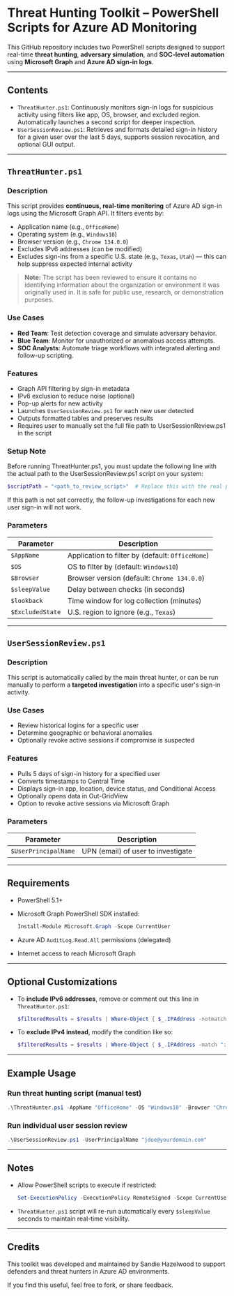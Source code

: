 # Threat Hunting Toolkit – PowerShell Scripts for Azure AD Monitoring

This GitHub repository includes two PowerShell scripts designed to support real-time **threat hunting**, **adversary simulation**, and **SOC-level automation** using **Microsoft Graph** and **Azure AD sign-in logs**.

---

## Contents

* `ThreatHunter.ps1`: Continuously monitors sign-in logs for suspicious activity using filters like app, OS, browser, and excluded region. Automatically launches a second script for deeper inspection.
* `UserSessionReview.ps1`: Retrieves and formats detailed sign-in history for a given user over the last 5 days, supports session revocation, and optional GUI output.

---

## `ThreatHunter.ps1`

### Description

This script provides **continuous, real-time monitoring** of Azure AD sign-in logs using the Microsoft Graph API. It filters events by:

* Application name (e.g., `OfficeHome`)
* Operating system (e.g., `Windows10`)
* Browser version (e.g., `Chrome 134.0.0`)
* Excludes IPv6 addresses (can be modified)
* Excludes sign-ins from a specific U.S. state (e.g., `Texas`, `Utah`) — this can help suppress expected internal activity

> **Note:** The script has been reviewed to ensure it contains no identifying information about the organization or environment it was originally used in. It is safe for public use, research, or demonstration purposes.

### Use Cases

* **Red Team**: Test detection coverage and simulate adversary behavior.
* **Blue Team**: Monitor for unauthorized or anomalous access attempts.
* **SOC Analysts**: Automate triage workflows with integrated alerting and follow-up scripting.

### Features

* Graph API filtering by sign-in metadata
* IPv6 exclusion to reduce noise (optional)
* Pop-up alerts for new activity
* Launches `UserSessionReview.ps1` for each new user detected
* Outputs formatted tables and preserves results
* Requires user to manually set the full file path to UserSessionReview.ps1 in the script

### Setup Note
Before running ThreatHunter.ps1, you must update the following line with the actual path to the UserSessionReview.ps1 script on your system:
```powershell
$scriptPath = "<path_to_review_script>"  # Replace this with the real path, e.g., "C:\Scripts\UserSessionReview.ps1"
```
If this path is not set correctly, the follow-up investigations for each new user sign-in will not work.



### Parameters

| Parameter        | Description                                      |
| ---------------- | ------------------------------------------------ |
| `$AppName`       | Application to filter by (default: `OfficeHome`) |
| `$OS`            | OS to filter by (default: `Windows10`)           |
| `$Browser`       | Browser version (default: `Chrome 134.0.0`)      |
| `$sleepValue`    | Delay between checks (in seconds)                |
| `$lookback`      | Time window for log collection (minutes)         |
| `$ExcludedState` | U.S. region to ignore (e.g., `Texas`)            |

---

## `UserSessionReview.ps1`

### Description

This script is automatically called by the main threat hunter, or can be run manually to perform a **targeted investigation** into a specific user's sign-in activity.

### Use Cases

* Review historical logins for a specific user
* Determine geographic or behavioral anomalies
* Optionally revoke active sessions if compromise is suspected

### Features

* Pulls 5 days of sign-in history for a specified user
* Converts timestamps to Central Time
* Displays sign-in app, location, device status, and Conditional Access
* Optionally opens data in Out-GridView
* Option to revoke active sessions via Microsoft Graph

### Parameters

| Parameter            | Description                        |
| -------------------- | ---------------------------------- |
| `$UserPrincipalName` | UPN (email) of user to investigate |

---

## Requirements

* PowerShell 5.1+
* Microsoft Graph PowerShell SDK installed:

  ```powershell
  Install-Module Microsoft.Graph -Scope CurrentUser
  ```
* Azure AD `AuditLog.Read.All` permissions (delegated)
* Internet access to reach Microsoft Graph

---

## Optional Customizations

* To **include IPv6 addresses**, remove or comment out this line in `ThreatHunter.ps1`:

  ```powershell
  $filteredResults = $results | Where-Object { $_.IPAddress -notmatch ":" }
  ```

* To **exclude IPv4 instead**, modify the condition like so:

  ```powershell
  $filteredResults = $results | Where-Object { $_.IPAddress -match ":" }
  ```

---

## Example Usage

### Run threat hunting script (manual test)

```powershell
.\ThreatHunter.ps1 -AppName "OfficeHome" -OS "Windows10" -Browser "Chrome 134.0.0" -ExcludedState "Texas" -sleepValue 60 -lookback 30
```

### Run individual user session review

```powershell
.\UserSessionReview.ps1 -UserPrincipalName "jdoe@yourdomain.com"
```

---

## Notes

* Allow PowerShell scripts to execute if restricted:

  ```powershell
  Set-ExecutionPolicy -ExecutionPolicy RemoteSigned -Scope CurrentUser
  ```

* `ThreatHunter.ps1` script will re-run automatically every `$sleepValue` seconds to maintain real-time visibility.

---

## Credits

This toolkit was developed and maintained by Sandie Hazelwood to support defenders and threat hunters in Azure AD environments.

If you find this useful, feel free to fork, or share feedback.


